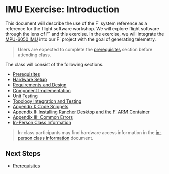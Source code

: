 # IMU Exercise: Introduction

This document will describe the use of the F´ system reference as a reference for the flight software workshop. We will
explore flight software through the lens of F´ and this exercise. In the exercise, we will integrate the
[MPU-6050 IMU](https://learn.adafruit.com/mpu6050-6-dof-accelerometer-and-gyro) into our F´ project with the goal of
generating telemetry.

> Users are expected to complete the [prerequisites](./prerequisites.md) section before attending class.

The class will consist of the following sections.

- [Prerequisites](./prerequisites.md)
- [Hardware Setup](./hardware.md)
- [Requirements and Design](./requirements-and-design.md)
- [Component Implementation](./component-implementation.md)
- [Unit Testing](./unit-testing.md)
- [Topology Integration and Testing](./topology-integration.md)
- [Appendix I: Code Snippets](./appendix-1.md)
- [Appendix II: Installing Rancher Desktop and the F´ ARM Container](./appendix-2.md)
- [Appendix III: Common Errors](./appendix-3.md)
- [In-Person Class Information](./teams.md)

> In-class participants may find hardware access information in the [in-person class information](./teams.md) document.


## Next Steps
- [Prerequisites](./prerequisites.md)
